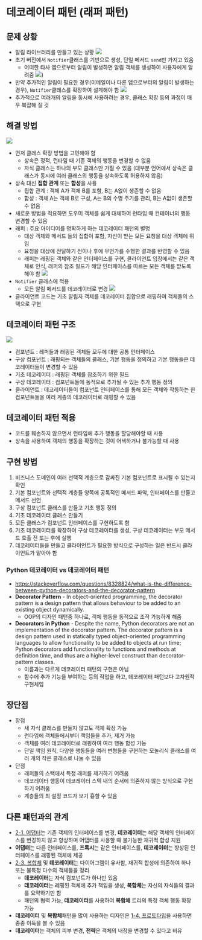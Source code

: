 # 데코레이터 패턴 (래퍼 패턴)
## 문제 상황
- 알림 라이브러리를 만들고 있는 상황
![](https://refactoring.guru/images/patterns/diagrams/decorator/problem1-ko.png)
- 초기 버전에서 `Notifier`클래스를 기반으로 생성, 단일 메서드 `send`만 가지고 있음
	- 어떠한 타사 앱으로부터 알림이 발생하면 알림 객체를 생성하여 사용자에게 알려줌
![](https://refactoring.guru/images/patterns/diagrams/decorator/problem2.png))
- 만약 추가적인 알림이 필요한 경우(이메일이나 다른 앱으로부터의 알림이 발생하는 경우), `Notifier`클래스를 확장하여 설계해야 함
![](https://refactoring.guru/images/patterns/diagrams/decorator/problem3.png)
- 추가적으로 여러개의 알림을 동시에 사용하려는 경우, 클래스 확장 등의 과정이 매우 복잡해 질 것

## 해결 방법
![](https://refactoring.guru/images/patterns/diagrams/decorator/solution1-ko.png)
- 먼저 클래스 확장 방법을 고민해야 함
	- 상속은 정적, 런타임 때 기존 객체의 행동을 변경할 수 없음
	- 자식 클래스는 하나의 부모 클래스만 가질 수 있음 (대부분 언어에서 상속은 클래스가 동시에 여러 클래스의 행동을 상속하도록 허용하지 않음)
- 상속 대신 **집합 관계** 또는 **합성**을 사용
	- 집합 관계 : 객체 A가 객체 B를 포함, B는 A없이 생존할 수 없음
	- 합성 : 객체 A는 객체 B로 구성, A는 B의 수명 주기를 관리, B는 A없이 생존할 수 없음
- 새로운 방법을 적요하면 도우미 객체를 쉽게 대체하여 런타임 때 컨테이너의 행동 변경할 수 있음
- 래퍼 : 주요 아이디어를 명확하게 하는 데코레이터 패턴의 별명
	- 대상 객체와 메서드 들의 집합이 포함, 자신이 받는 모든 요청을 대상 객체에 위임
	- 요청을 대상에 전달하기 전이나 후에 무언가를 수행한 결과를 반영할 수 있음
	- 래퍼는 래핑된 객체와 같은 인터페이스를 구현, 클라이언트 입장에서는 같은 객체로 인식, 래퍼의 참조 필드가 해당 인터페이스를 따르는 모든 객체를 받도록 해야 함
![](https://refactoring.guru/images/patterns/diagrams/decorator/solution2.png)
- `Notifier` 클래스에 적용
	- 모든 알림 메서드를 데코레이터로 변경
![](https://refactoring.guru/images/patterns/diagrams/decorator/solution3-ko.png)
- 클라이언트 코드는 기초 알림자 객체를 데코레이터 집합으로 래핑하여 객체들의 스택으로 구현

## 데코레이터 패턴 구조
![](https://refactoring.guru/images/patterns/diagrams/decorator/structure.png)
- 컴포넌트 : 레퍼들과 래핑된 객체들 모두에 대한 공통 인터페이스
- 구상 컴포넌트 : 래핑되는 객체들의 클래스, 기본 행동을 정의하고 기본 행동들은 데코레이터들이 변경할 수 있음
- 기초 데코레이터 : 래핑된 객체를 참조하기 위한 필드
- 구상 데코레이터 : 컴포넌트들에 동적으로 추가될 수 있는 추가 행동 정의
- 클라이언트 : 데코레이터들이 컴포넌트 인터페이스를 통해 모든 객체와 작동하는 한 컴포넌트들을 여러 계층의 데코레이터로 래핑할 수 있음

## 데코레이터 패턴 적용
- 코드를 훼손하지 않으면서 런타임에 추가 행동을 할당해야할 때 사용
- 상속을 사용하여 객체의 행동을 확장하는 것이 어색하거나 불가능할 때 사용

## 구현 방법
1. 비즈니스 도메인이 여러 선택적 계층으로 감싸진 기본 컴포넌트로 표시될 수 있는지 확인
2. 기본 컴포넌트와 선택적 계층들 양쪽에 공톡적인 메서드 파악, 인터페이스를 만들고 메서드 선언
3. 구상 컴포넌트 클래스를 만들고 기초 행동 정의
4. 기초 데코레이터 클래스 만들기
5. 모든 클래스가 컴포넌트 인터페이스를 구현하도록 함
6. 기초 데코레이터를 확장하여 구상 데코레이터를 생성, 구상 데코레이터는 부모 메서드 호출 전 또는 후에 실행
7. 데코레이터들을 만들고 클라이언트가 필요한 방식으로 구성하는 일은 반드시 클라이언트가 맡아야 함

### Python 데코레이터 vs 데코레이터 패턴
- https://stackoverflow.com/questions/8328824/what-is-the-difference-between-python-decorators-and-the-decorator-pattern
- **Decorator Pattern** - In object-oriented programming, the decorator pattern is a design pattern that allows behaviour to be added to an existing object dynamically. 
	- OOP의 디자인 패턴중 하나로, 객체 행동을 동적으로 조작 가능하게 해줌
- **Decorators in Python** - Despite the name, Python decorators are not an implementation of the decorator pattern. The decorator pattern is a design pattern used in statically typed object-oriented programming languages to allow functionality to be added to objects at run time; Python decorators add functionality to functions and methods at definition time, and thus are a higher-level construct than decorator-pattern classes.
	- 이름과는 다르게 데코레이터 패턴의 구현은 아님
	- 함수에 추가 기능을 부여하는 등의 작업을 하고, 데코레이터 패턴보다 고차원적 구현체임

## 장단점
- 장점
	- 새 자식 클래스를 만들지 않고도 객체 확장 가능
	- 런타임에 객체들에서부터 책임들을 추가, 제거 가능
	- 객체를 여러 데코레이터로 래핑하여 여러 행동 합성 가능
	- 단일 책임 원칙, 다양한 행동들을 여러 변형들을 구현하는 모놀리식 클래스를 여러 개의 작은 클래스로 나눌 수 있음
- 단점
	- 래퍼들의 스택에서 특정 래퍼를 제거하기 어려움
	- 데코레이터 행동이 데코레이터 스택 내의 순서에 의존하지 않는 방식으로 구현하기 어려움
	- 계층들의 최 설정 코드가 보기 흉할 수 있음

## 다른 패턴과의 관계
- [2-1. 어댑터](2-1.%20어댑터.md)는 기존 객체의 인터페이스를 변경, **데코레이터**는 해당 객체의 인터페이스를 변경하지 않고 향상하며 어댑터를 사용할 때 불가능한 재귀적 합성 지원
- **어댑터**는 다른 인터페이스를, **프록시**는 같은 인터페이스를, **데코레이터**는 향상된 인터페이스를 래핑된 객체에 제공
- [2-3. 복합체](2-3.%20복합체.md) 및 **데코레이터**는 다이어그램이 유사함, 재귀적 합성에 의존하여 하나 또는 불특정 다수의 객체들을 정리
	- **데코레이터**는 자식 컴포넌트가 하나만 있음
	- **데코레이터**는 레핑된 객체에 추가 책임을 생성, **복합체**는 자신의 자식들의 결과를 요약하기만 함
	- 패턴의 협력 가능, **데코레이터**를 사용하여 **복합체** 트리의 특정 객체 행동 확장 가능
- **데코레이터** 및 **복합체**패턴을 많이 사용하는 디자인은 [1-4. 프로토타입](../1.%20생성%20패턴/1-4.%20프로토타입.md)을 사용하면 종종 이득을 볼 수 있음
- **데코레이터**는 객체의 피부 변경, **전략**은 객체의 내장을 변경할 수 있다고 비유
